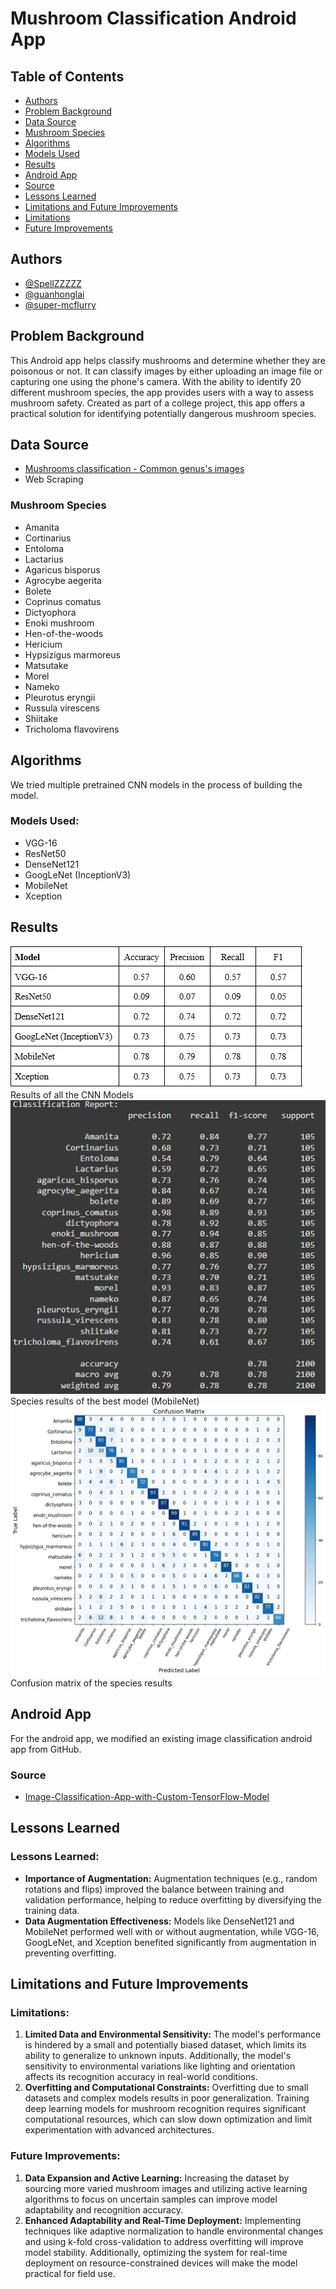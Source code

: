 # Mushroom Classification Android App

## Table of Contents
- [Authors](#authors)
- [Problem Background](#problem-background)
- [Data Source](#data-source)
- [Mushroom Species](#mushroom-species)
- [Algorithms](#algorithms)
- [Models Used](#models-used)
- [Results](#results)
- [Android App](#android-app)
- [Source](#source)
- [Lessons Learned](#lessons-learned)
- [Limitations and Future Improvements](#limitations-and-future-improvements)
- [Limitations](#limitations)
- [Future Improvements](#future-improvements)

## Authors
- [@SpellZZZZZ](https://github.com/SpellZZZZZ)
- [@guanhonglai](https://github.com/guanhonglai)
- [@super-mcflurry](https://github.com/super-mcflurry)

## Problem Background
This Android app helps classify mushrooms and determine whether they are poisonous or not. 
It can classify images by either uploading an image file or capturing one using the phone's camera.
With the ability to identify 20 different mushroom species, the app provides users with a way to assess mushroom safety. 
Created as part of a college project, this app offers a practical solution for identifying potentially dangerous mushroom species.

## Data Source
- [Mushrooms classification - Common genus's images](https://www.kaggle.com/datasets/maysee/mushrooms-classification-common-genuss-images)
- Web Scraping

### Mushroom Species
- Amanita
- Cortinarius
- Entoloma
- Lactarius
- Agaricus bisporus
- Agrocybe aegerita
- Bolete
- Coprinus comatus
- Dictyophora
- Enoki mushroom
- Hen-of-the-woods
- Hericium
- Hypsizigus marmoreus
- Matsutake
- Morel
- Nameko
- Pleurotus eryngii
- Russula virescens
- Shiitake
- Tricholoma flavovirens

## Algorithms
We tried multiple pretrained CNN models in the process of building the model.

### Models Used:
- VGG-16
- ResNet50
- DenseNet121
- GoogLeNet (InceptionV3)
- MobileNet
- Xception

## Results
![result](readme_images/results_of_all_models.png) <br>
Results of all the CNN Models
![species_results](readme_images/species_results.png) <br>
Species results of the best model (MobileNet)
![confusion matrix](readme_images/confusion_matrix.png) <br>
Confusion matrix of the species results
## Android App
For the android app, we modified an existing image classification android app from GitHub.

### Source
- [Image-Classification-App-with-Custom-TensorFlow-Model](https://github.com/IJ-Apps/Image-Classification-App-with-Custom-TensorFlow-Model)

## Lessons Learned
### **Lessons Learned:**
- **Importance of Augmentation:** Augmentation techniques (e.g., random rotations and flips) improved the balance between training and validation performance, helping to reduce overfitting by diversifying the training data.
- **Data Augmentation Effectiveness:** Models like DenseNet121 and MobileNet performed well with or without augmentation, while VGG-16, GoogLeNet, and Xception benefited significantly from augmentation in preventing overfitting.

## Limitations and Future Improvements

### **Limitations:**
1. **Limited Data and Environmental Sensitivity:** The model's performance is hindered by a small and potentially biased dataset, which limits its ability to generalize to unknown inputs. Additionally, the model's sensitivity to environmental variations like lighting and orientation affects its recognition accuracy in real-world conditions.
2. **Overfitting and Computational Constraints:** Overfitting due to small datasets and complex models results in poor generalization. Training deep learning models for mushroom recognition requires significant computational resources, which can slow down optimization and limit experimentation with advanced architectures.

### **Future Improvements:**
1. **Data Expansion and Active Learning:** Increasing the dataset by sourcing more varied mushroom images and utilizing active learning algorithms to focus on uncertain samples can improve model adaptability and recognition accuracy.
2. **Enhanced Adaptability and Real-Time Deployment:** Implementing techniques like adaptive normalization to handle environmental changes and using k-fold cross-validation to address overfitting will improve model stability. Additionally, optimizing the system for real-time deployment on resource-constrained devices will make the model practical for field use.
